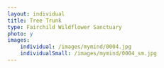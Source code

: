 ```yaml
---
layout: individual
title: Tree Trunk
type: Fairchild Wildflower Sanctuary
photo: y
images:
    individual: /images/mymind/0004.jpg
    individualSmall: /images/mymind/0004_sm.jpg
---
```


